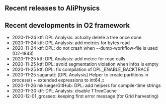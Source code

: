 ## Recent releases to AliPhysics
## Recent developments in O2 framework
- 2020-11-24 ktf: DPL Analysis: actually delete a tree once done
- 2020-11-24 ktf: DPL Analysis: add metrics for bytes read
- 2020-11-24 ktf: DPL: do not crash when --dump-workflow-file is used (O2-1843)
- 2020-11-25 ktf: DPL Analysis: add metric for read calls
- 2020-11-25 ktf: DPL: avoid segmentation violation when infos is empty
- 2020-11-25 ktf: DPL: fix compilation of DPL_ENABLE_BACKTRACE
- 2020-11-25 saganatt: [DPL Analysis] Helper to create partitions in process() + extended expressions to int64_t
- 2020-11-26 mkruegerGitHub: DPL: add helpers for compile-time strings
- 2020-11-30 ktf: DPL Analysis: disable TTreeCache
- 2020-12-01 jgrosseo: keeping first error message (for Grid harvesting)

